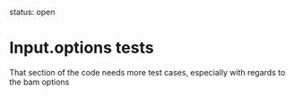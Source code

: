 status: open
# Input.options tests

That section of the code needs more test cases, especially with regards to the bam options

